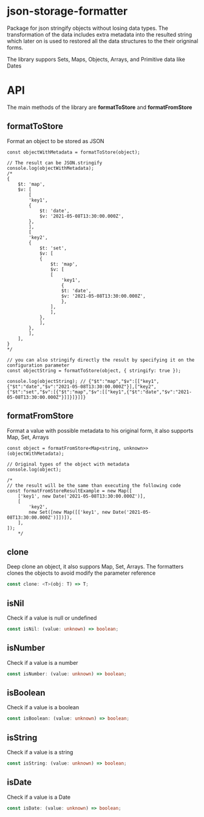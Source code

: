 # json-storage-formatter

Package for json stringify objects without losing data types. The transformation of the data includes extra metadata into the resulted string which later on is used to restored all the data structures to the their origninal forms.

The library suppors Sets, Maps, Objects, Arrays, and Primitive data like Dates

# API

The main methods of the library are **formatToStore** and **formatFromStore**

## formatToStore

Format an object to be stored as JSON

```TS
const objectWithMetadata = formatToStore(object);

// The result can be JSON.stringify
console.log(objectWithMetadata);
/*
{
    $t: 'map',
    $v: [
        [
        'key1',
        {
            $t: 'date',
            $v: '2021-05-08T13:30:00.000Z',
        },
        ],
        [
        'key2',
        {
            $t: 'set',
            $v: [
            {
                $t: 'map',
                $v: [
                [
                    'key1',
                    {
                    $t: 'date',
                    $v: '2021-05-08T13:30:00.000Z',
                    },
                ],
                ],
            },
            ],
        },
        ],
    ],
}
*/

// you can also stringify directly the result by specifying it on the configuration parameter
const objectString = formatToStore(object, { stringify: true });

console.log(objectString); // {"$t":"map","$v":[["key1",{"$t":"date","$v":"2021-05-08T13:30:00.000Z"}],["key2",{"$t":"set","$v":[{"$t":"map","$v":[["key1",{"$t":"date","$v":"2021-05-08T13:30:00.000Z"}]]}]}]]}

```

## formatFromStore<T>

Format a value with possible metadata to his original form, it also supports Map, Set, Arrays

```TS
const object = formatFromStore<Map<string, unknown>>(objectWithMetadata);

// Original types of the object with metadata
console.log(object);

/*
// the result will be the same than executing the following code
const formatFromStoreResultExample = new Map([
    ['key1', new Date('2021-05-08T13:30:00.000Z')],
    [
        'key2',
        new Set([new Map([['key1', new Date('2021-05-08T13:30:00.000Z')]])]),
    ],
]);
    */
```

## clone

Deep clone an object, it also suppors Map, Set, Arrays.
The formatters clones the objects to avoid modify the parameter reference

```ts
const clone: <T>(obj: T) => T;
```

## isNil

Check if a value is null or undefined

```ts
const isNil: (value: unknown) => boolean;
```

## isNumber

Check if a value is a number

```ts
const isNumber: (value: unknown) => boolean;
```

## isBoolean

Check if a value is a boolean

```ts
const isBoolean: (value: unknown) => boolean;
```

## isString

Check if a value is a string

```ts
const isString: (value: unknown) => boolean;
```

## isDate

Check if a value is a Date

```ts
const isDate: (value: unknown) => boolean;
```
